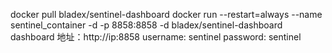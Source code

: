 docker pull bladex/sentinel-dashboard
docker run --restart=always --name sentinel_container -d -p 8858:8858 -d bladex/sentinel-dashboard
dashboard 地址：http://ip:8858
username: sentinel
password: sentinel